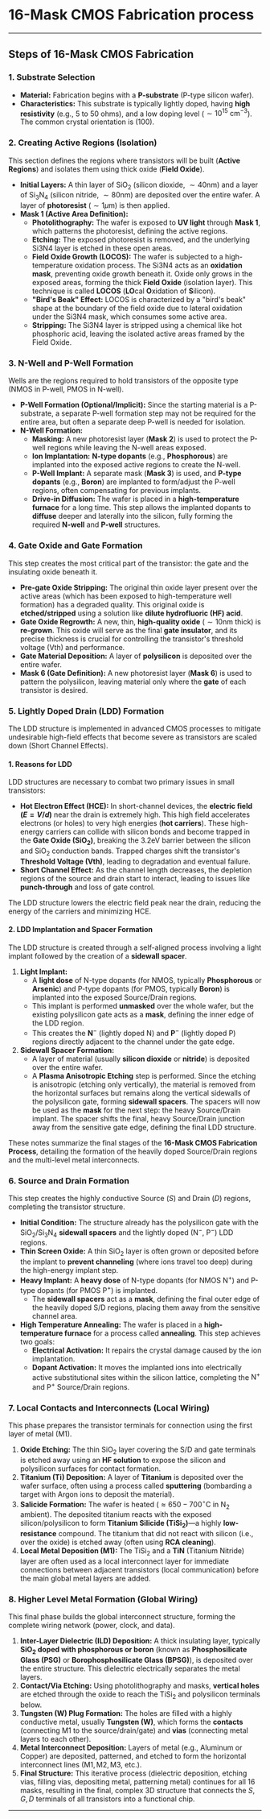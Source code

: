 
# **16-Mask CMOS Fabrication process**
---

## Steps of 16-Mask CMOS Fabrication

### 1. Substrate Selection

* **Material:** Fabrication begins with a **P-substrate** (P-type silicon wafer).
* **Characteristics:** This substrate is typically lightly doped, having **high resistivity** (e.g., $5$ to $50$ ohms), and a low doping level ($\sim 10^{15} \text{ cm}^{-3}$). The common crystal orientation is $(100)$.


### 2. Creating Active Regions (Isolation)

This section defines the regions where transistors will be built (**Active Regions**) and isolates them using thick oxide (**Field Oxide**).

* **Initial Layers:** A thin layer of $\text{SiO}_2$ (silicon dioxide, $\sim 40\text{nm}$) and a layer of $\text{Si}_3\text{N}_4$ (silicon nitride, $\sim 80\text{nm}$) are deposited over the entire wafer. A layer of **photoresist** ($\sim 1\mu\text{m}$) is then applied.
* **Mask 1 (Active Area Definition):**
    * **Photolithography:** The wafer is exposed to **UV light** through **Mask 1**, which patterns the photoresist, defining the active regions.
    * **Etching:** The exposed photoresist is removed, and the underlying $\text{Si}3\text{N}4$ layer is etched in these open areas.
    * **Field Oxide Growth (LOCOS):** The wafer is subjected to a high-temperature oxidation process. The $\text{Si}3\text{N}4$ acts as an **oxidation mask**, preventing oxide growth beneath it. Oxide only grows in the exposed areas, forming the thick **Field Oxide** (isolation layer). This technique is called **LOCOS** (**LO**cal **O**xidation of **S**ilicon).
    * **"Bird's Beak" Effect:** LOCOS is characterized by a "bird's beak" shape at the boundary of the field oxide due to lateral oxidation under the $\text{Si}3\text{N}4$ mask, which consumes some active area.
    * **Stripping:** The $\text{Si}3\text{N}4$ layer is stripped using a chemical like hot phosphoric acid, leaving the isolated active areas framed by the Field Oxide.


### 3. N-Well and P-Well Formation

Wells are the regions required to hold transistors of the opposite type (NMOS in P-well, PMOS in N-well).

* **P-Well Formation (Optional/Implicit):** Since the starting material is a P-substrate, a separate P-well formation step may not be required for the entire area, but often a separate deep P-well is needed for isolation.
* **N-Well Formation:**
    * **Masking:** A new photoresist layer (**Mask 2**) is used to protect the P-well regions while leaving the N-well areas exposed.
    * **Ion Implantation:** **N-type dopants** (e.g., **Phosphorous**) are implanted into the exposed active regions to create the N-well.
    * **P-Well Implant:** A separate mask (**Mask 3**) is used, and **P-type dopants** (e.g., **Boron**) are implanted to form/adjust the P-well regions, often compensating for previous implants.
    * **Drive-in Diffusion:** The wafer is placed in a **high-temperature furnace** for a long time. This step allows the implanted dopants to **diffuse** deeper and laterally into the silicon, fully forming the required **N-well** and **P-well** structures.


### 4. Gate Oxide and Gate Formation

This step creates the most critical part of the transistor: the gate and the insulating oxide beneath it.

* **Pre-gate Oxide Stripping:** The original thin oxide layer present over the active areas (which has been exposed to high-temperature well formation) has a degraded quality. This original oxide is **etched/stripped** using a solution like **dilute hydrofluoric (HF) acid**.
* **Gate Oxide Regrowth:** A new, thin, **high-quality oxide** ($\sim 10\text{nm}$ thick) is **re-grown**. This oxide will serve as the final **gate insulator**, and its precise thickness is crucial for controlling the transistor's threshold voltage ($\text{Vth}$) and performance.
* **Gate Material Deposition:** A layer of **polysilicon** is deposited over the entire wafer.
* **Mask 6 (Gate Definition):** A new photoresist layer (**Mask 6**) is used to pattern the polysilicon, leaving material only where the **gate** of each transistor is desired.

### 5. Lightly Doped Drain (LDD) Formation

The LDD structure is implemented in advanced CMOS processes to mitigate undesirable high-field effects that become severe as transistors are scaled down (Short Channel Effects).

#### 1. Reasons for LDD

LDD structures are necessary to combat two primary issues in small transistors:

* **Hot Electron Effect (HCE):** In short-channel devices, the **electric field ($E = V/d$)** near the drain is extremely high. This high field accelerates electrons (or holes) to very high energies (**hot carriers**). These high-energy carriers can collide with silicon bonds and become trapped in the **Gate Oxide ($\text{SiO}_2$)**, breaking the $3.2\text{eV}$ barrier between the silicon and $\text{SiO}_2$ conduction bands. Trapped charges shift the transistor's **Threshold Voltage ($\text{Vth}$)**, leading to degradation and eventual failure.
* **Short Channel Effect:** As the channel length decreases, the depletion regions of the source and drain start to interact, leading to issues like **punch-through** and loss of gate control.

The LDD structure lowers the electric field peak near the drain, reducing the energy of the carriers and minimizing HCE.

#### 2. LDD Implantation and Spacer Formation

The LDD structure is created through a self-aligned process involving a light implant followed by the creation of a **sidewall spacer**.

1.  **Light Implant:**
    * A **light dose** of N-type dopants (for NMOS, typically **Phosphorous** or **Arsenic**) and P-type dopants (for PMOS, typically **Boron**) is implanted into the exposed Source/Drain regions.
    * This implant is performed **unmasked** over the whole wafer, but the existing polysilicon gate acts as a **mask**, defining the inner edge of the LDD region.
    * This creates the $\mathbf{N}^{-}$ (lightly doped N) and $\mathbf{P}^{-}$ (lightly doped P) regions directly adjacent to the channel under the gate edge. 
2.  **Sidewall Spacer Formation:**
    * A layer of material (usually **silicon dioxide** or **nitride**) is deposited over the entire wafer.
    * A **Plasma Anisotropic Etching** step is performed. Since the etching is anisotropic (etching only vertically), the material is removed from the horizontal surfaces but remains along the vertical sidewalls of the polysilicon gate, forming **sidewall spacers**. 
The spacers will now be used as the **mask** for the next step: the heavy Source/Drain implant. The spacer shifts the final, heavy Source/Drain junction away from the sensitive gate edge, defining the final LDD structure.

These notes summarize the final stages of the **16-Mask CMOS Fabrication Process**, detailing the formation of the heavily doped Source/Drain regions and the multi-level metal interconnects.

### 6. Source and Drain Formation

This step creates the highly conductive Source ($S$) and Drain ($D$) regions, completing the transistor structure.

* **Initial Condition:** The structure already has the polysilicon gate with the $\text{SiO}_2$/$\text{Si}_3\text{N}_4$ **sidewall spacers** and the lightly doped ($\text{N}^{-}$, $\text{P}^{-}$) LDD regions.
* **Thin Screen Oxide:** A thin $\text{SiO}_2$ layer is often grown or deposited before the implant to **prevent channeling** (where ions travel too deep) during the high-energy implant step.
* **Heavy Implant:** A **heavy dose** of N-type dopants (for NMOS $\text{N}^+$) and P-type dopants (for PMOS $\text{P}^+$) is implanted.
    * The **sidewall spacers** act as a **mask**, defining the final outer edge of the heavily doped $\text{S}/\text{D}$ regions, placing them away from the sensitive channel area.
* **High Temperature Annealing:** The wafer is placed in a **high-temperature furnace** for a process called **annealing**. This step achieves two goals:
    * **Electrical Activation:** It repairs the crystal damage caused by the ion implantation.
    * **Dopant Activation:** It moves the implanted ions into electrically active substitutional sites within the silicon lattice, completing the $\text{N}^+$ and $\text{P}^+$ Source/Drain regions.

### 7. Local Contacts and Interconnects (Local Wiring)

This phase prepares the transistor terminals for connection using the first layer of metal (M1).

1.  **Oxide Etching:** The thin $\text{SiO}_2$ layer covering the $\text{S}/\text{D}$ and gate terminals is etched away using an **HF solution** to expose the silicon and polysilicon surfaces for contact formation.
2.  **Titanium (Ti) Deposition:** A layer of **Titanium** is deposited over the wafer surface, often using a process called **sputtering** (bombarding a target with Argon ions to deposit the material).
3.  **Salicide Formation:** The wafer is heated ($\approx 650-700^{\circ}\text{C}$ in $\text{N}_2$ ambient). The deposited titanium reacts with the exposed silicon/polysilicon to form **Titanium Silicide ($\text{TiSi}_2$)**—a highly **low-resistance** compound. The titanium that did not react with silicon (i.e., over the oxide) is etched away (often using **RCA cleaning**).
4.  **Local Metal Deposition (M1):** The $\text{TiSi}_2$ and a **TiN** (Titanium Nitride) layer are often used as a local interconnect layer for immediate connections between adjacent transistors (local communication) before the main global metal layers are added.

### 8. Higher Level Metal Formation (Global Wiring)

This final phase builds the global interconnect structure, forming the complete wiring network (power, clock, and data).

1.  **Inter-Layer Dielectric (ILD) Deposition:** A thick insulating layer, typically **$\text{SiO}_2$ doped with phosphorous or boron** (known as **Phosphosilicate Glass (PSG)** or **Borophosphosilicate Glass (BPSG)**), is deposited over the entire structure. This dielectric electrically separates the metal layers.
2.  **Contact/Via Etching:** Using photolithography and masks, **vertical holes** are etched through the oxide to reach the $\text{TiSi}_2$ and polysilicon terminals below.
3.  **Tungsten (W) Plug Formation:** The holes are filled with a highly conductive metal, usually **Tungsten (W)**, which forms the **contacts** (connecting M1 to the source/drain/gate) and **vias** (connecting metal layers to each other).
4.  **Metal Interconnect Deposition:** Layers of metal (e.g., Aluminum or Copper) are deposited, patterned, and etched to form the horizontal interconnect lines ($\text{M}1, \text{M}2, \text{M}3$, etc.).
5.  **Final Structure:** This iterative process (dielectric deposition, etching vias, filling vias, depositing metal, patterning metal) continues for all 16 masks, resulting in the final, complex 3D structure that connects the $S, G, D$ terminals of all transistors into a functional chip.



---
